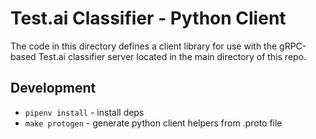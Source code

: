# Test.ai Classifier - Python Client

The code in this directory defines a client library for use with the gRPC-based Test.ai classifier server located in the main directory of this repo.

## Development

* `pipenv install` - install deps
* `make protogen` - generate python client helpers from .proto file
